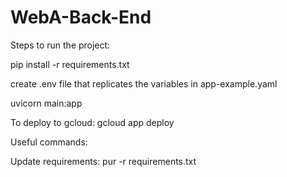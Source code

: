 # WebA-Back-End

Steps to run the project:

pip install -r requirements.txt

create .env file that replicates the variables in app-example.yaml

uvicorn main:app

To deploy to gcloud:
gcloud app deploy

Useful commands:

Update requirements: pur -r requirements.txt
